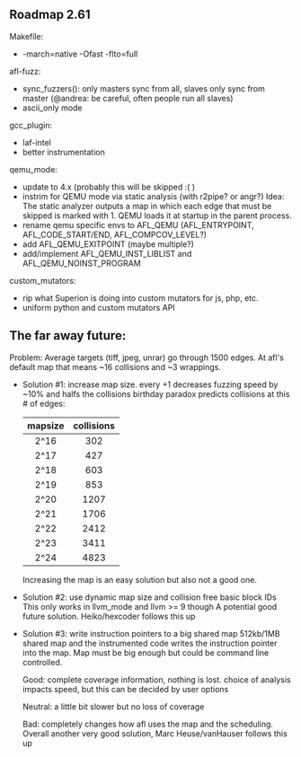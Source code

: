 
## Roadmap 2.61

Makefile:
 - -march=native -Ofast -flto=full

afl-fuzz:
 - sync_fuzzers(): only masters sync from all, slaves only sync from master
   (@andrea: be careful, often people run all slaves)
 - ascii_only mode

gcc_plugin:
 - laf-intel
 - better instrumentation

qemu_mode:
 - update to 4.x (probably this will be skipped :( )
 - instrim for QEMU mode via static analysis (with r2pipe? or angr?)
   Idea: The static analyzer outputs a map in which each edge that must be
   skipped is marked with 1. QEMU loads it at startup in the parent process.
 - rename qemu specific envs to AFL_QEMU (AFL_ENTRYPOINT, AFL_CODE_START/END, AFL_COMPCOV_LEVEL?)
 - add AFL_QEMU_EXITPOINT (maybe multiple?)
 - add/implement AFL_QEMU_INST_LIBLIST and AFL_QEMU_NOINST_PROGRAM

custom_mutators:
 - rip what Superion is doing into custom mutators for js, php, etc.
 - uniform python and custom mutators API



## The far away future:

Problem: Average targets (tiff, jpeg, unrar) go through 1500 edges.
         At afl's default map that means ~16 collisions and ~3 wrappings.

 - Solution #1: increase map size.
    every +1 decreases fuzzing speed by ~10% and halfs the collisions
    birthday paradox predicts collisions at this # of edges:
    
    | mapsize | collisions |
    | :-----: | :--------: |
    | 2^16    | 302        |
	  | 2^17    | 427        |
	  | 2^18    | 603        |
	  | 2^19    | 853        |
	  | 2^20    | 1207       |
	  | 2^21    | 1706       |
	  | 2^22    | 2412       |
	  | 2^23    | 3411       |
	  | 2^24    | 4823       |

    Increasing the map is an easy solution but also not a good one.

 - Solution #2: use dynamic map size and collision free basic block IDs
    This only works in llvm_mode and llvm >= 9 though
    A potential good future solution. Heiko/hexcoder follows this up

 - Solution #3: write instruction pointers to a big shared map
    512kb/1MB shared map and the instrumented code writes the instruction
    pointer into the map. Map must be big enough but could be command line
    controlled.
    
    Good: complete coverage information, nothing is lost. choice of analysis
          impacts speed, but this can be decided by user options
    
    Neutral: a little bit slower but no loss of coverage
    
    Bad: completely changes how afl uses the map and the scheduling.
    Overall another very good solution, Marc Heuse/vanHauser follows this up
    
